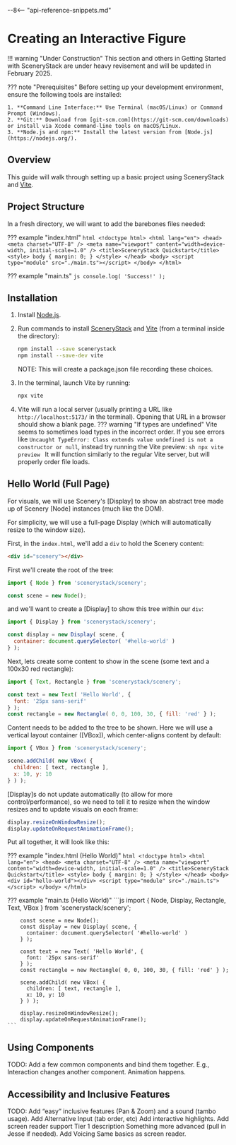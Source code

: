 --8<-- "api-reference-snippets.md"

# Creating an Interactive Figure

!!! warning "Under Construction"
    This section and others in Getting Started with SceneryStack are under heavy revisement
    and will be updated in February 2025.

??? note "Prerequisites"
    Before setting up your development environment, ensure the following tools are installed:

    1. **Command Line Interface:** Use Terminal (macOS/Linux) or Command Prompt (Windows).
    2. **Git:** Download from [git-scm.com](https://git-scm.com/downloads) or install via Xcode command-line tools on macOS/Linux.
    3. **Node.js and npm:** Install the latest version from [Node.js](https://nodejs.org/).

## Overview

This guide will walk through setting up a basic project using SceneryStack and [Vite](https://vitejs.dev/).

## Project Structure

In a fresh directory, we will want to add the barebones files needed:

??? example "index.html"
    ```html
        <!doctype html>
        <html lang="en">
          <head>
            <meta charset="UTF-8" />
            <meta name="viewport" content="width=device-width, initial-scale=1.0" />
            <title>SceneryStack Quickstart</title>
                <style>
                    body { margin: 0; }
                </style>
          </head>
          <body>
            <script type="module" src="./main.ts"></script>
          </body>
        </html>
    ```

??? example "main.ts"
    ```js
        console.log( 'Success!' );
    ```

## Installation

1. Install [Node.js](https://nodejs.org/).
2. Run commands to install [SceneryStack](https://scenerystack.org/) and [Vite](https://vite.dev/) (from a terminal inside the directory):

    ```sh
    npm install --save scenerystack
    npm install --save-dev vite
    ```

   NOTE: This will create a package.json file recording these choices.
3. In the terminal, launch Vite by running:

    ```sh
    npx vite
    ```

4. Vite will run a local server (usually printing a URL like `http://localhost:5173/` in the terminal). Opening that URL in a browser should show a blank page.
    ??? warning "If types are undefined"
        Vite seems to sometimes load types in the incorrect order. If you see errors like `Uncaught TypeError: Class extends value undefined is not a constructor or null`, instead try running the Vite preview:
        ```sh
        npx vite preview
        ```
        It will function similarly to the regular Vite server, but will properly order file loads.

## Hello World (Full Page)

For visuals, we will use Scenery's [Display] to show an abstract tree made up of Scenery [Node] instances (much like the DOM).

For simplicity, we will use a full-page Display (which will automatically resize to the window size).

First, in the `index.html`, we'll add a `div` to hold the Scenery content:

```html
<div id="scenery"></div>
```

First we'll create the root of the tree:

```js
import { Node } from 'scenerystack/scenery';

const scene = new Node();
```

and we'll want to create a [Display] to show this tree within our `div`:

```js
import { Display } from 'scenerystack/scenery';

const display = new Display( scene, {
  container: document.querySelector( '#hello-world' )
} );
```

Next, lets create some content to show in the scene (some text and a 100x30 red rectangle):

```js
import { Text, Rectangle } from 'scenerystack/scenery';

const text = new Text( 'Hello World', {
  font: '25px sans-serif'
} );
const rectangle = new Rectangle( 0, 0, 100, 30, { fill: 'red' } );
```

Content needs to be added to the tree to be shown. Here we will use a vertical layout container ([VBox]), which center-aligns content by default:

```js
import { VBox } from 'scenerystack/scenery';

scene.addChild( new VBox( {
  children: [ text, rectangle ],
  x: 10, y: 10
} ) );
```

[Display]s do not update automatically (to allow for more control/performance), so we need to tell it to resize when the window resizes and to update visuals on each frame:

```js
display.resizeOnWindowResize();
display.updateOnRequestAnimationFrame();
```

Put all together, it will look like this:

??? example "index.html (Hello World)"
    ```html
        <!doctype html>
        <html lang="en">
          <head>
            <meta charset="UTF-8" />
            <meta name="viewport" content="width=device-width, initial-scale=1.0" />
            <title>SceneryStack Quickstart</title>
                <style>
                    body { margin: 0; }
                </style>
          </head>
          <body>
            <div id="hello-world"></div>
            <script type="module" src="./main.ts"></script>
          </body>
        </html>
    ```

??? example "main.ts (Hello World)"
    ```js
        import { Node, Display, Rectangle, Text, VBox } from 'scenerystack/scenery';

        const scene = new Node();
        const display = new Display( scene, {
          container: document.querySelector( '#hello-world' )
        } );
        
        const text = new Text( 'Hello World', {
          font: '25px sans-serif'
        } );
        const rectangle = new Rectangle( 0, 0, 100, 30, { fill: 'red' } );
        
        scene.addChild( new VBox( {
          children: [ text, rectangle ],
          x: 10, y: 10
        } ) );
        
        display.resizeOnWindowResize();
        display.updateOnRequestAnimationFrame();
    ```

## Using Components

TODO: Add a few common components and bind them together.
E.g., Interaction changes another component. Animation happens.

## Accessibility and Inclusive Features

TODO: Add “easy” inclusive features (Pan & Zoom) and a sound (tambo usage).
    Add Alternative Input (tab order, etc)
    Add interactive highlights.
    Add screen reader support
    Tier 1 description
    Something more advanced (pull in Jesse if needed).
    Add Voicing
    Same basics as screen reader.